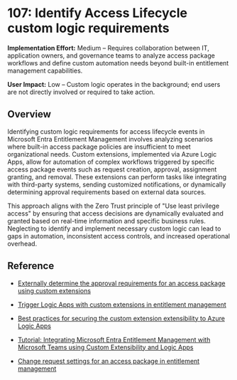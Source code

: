 # 107: Identify Access Lifecycle custom logic requirements

**Implementation Effort:** Medium – Requires collaboration between IT, application owners, and governance teams to analyze access package workflows and define custom automation needs beyond built-in entitlement management capabilities. 

**User Impact:** Low – Custom logic operates in the background; end users are not directly involved or required to take action.

## Overview

Identifying custom logic requirements for access lifecycle events in Microsoft Entra Entitlement Management involves analyzing scenarios where built-in access package policies are insufficient to meet organizational needs. Custom extensions, implemented via Azure Logic Apps, allow for automation of complex workflows triggered by specific access package events such as request creation, approval, assignment granting, and removal. These extensions can perform tasks like integrating with third-party systems, sending customized notifications, or dynamically determining approval requirements based on external data sources.

This approach aligns with the Zero Trust principle of "Use least privilege access" by ensuring that access decisions are dynamically evaluated and granted based on real-time information and specific business rules.  Neglecting to identify and implement necessary custom logic can lead to gaps in automation, inconsistent access controls, and increased operational overhead.

## Reference

* [Externally determine the approval requirements for an access package using custom extensions](https://learn.microsoft.com/en-us/entra/id-governance/entitlement-management-dynamic-approval)

* [Trigger Logic Apps with custom extensions in entitlement management](https://learn.microsoft.com/en-us/entra/id-governance/entitlement-management-logic-apps-integration)

* [Best practices for securing the custom extension extensibility to Azure Logic Apps](https://learn.microsoft.com/en-us/entra/id-governance/custom-extension-security)

* [Tutorial: Integrating Microsoft Entra Entitlement Management with Microsoft Teams using Custom Extensibility and Logic Apps](https://learn.microsoft.com/en-us/entra/id-governance/entitlement-management-custom-teams-extension)

* [Change request settings for an access package in entitlement management](https://learn.microsoft.com/en-us/entra/id-governance/entitlement-management-access-package-request-policy)
